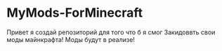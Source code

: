 # MyMods-ForMinecraft

Привет я создай репозиторий для того что б я смог 
Закидоввть свои моды майнкрафта! Моды будут в реализе!

